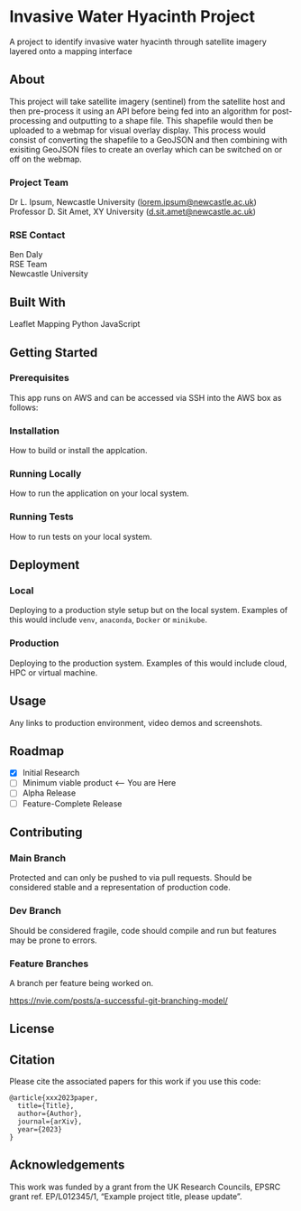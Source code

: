 #  Invasive Water Hyacinth Project
A project to identify invasive water hyacinth through satellite imagery layered onto a mapping interface

## About
This project will take satellite imagery (sentinel) from the satellite host and then pre-process it using an API before being fed into an algorithm for post-processing
and outputting to a shape file. This shapefile would then be uploaded to a webmap for visual overlay display. This process would consist of converting the shapefile to a GeoJSON and then combining
with exisiting GeoJSON files to create an overlay which can be switched on or off on the webmap. 

### Project Team
Dr L. Ipsum, Newcastle University  ([lorem.ipsum@newcastle.ac.uk](mailto:lorem.ipsum@newcastle.ac.uk))  
Professor D. Sit Amet, XY University  ([d.sit.amet@newcastle.ac.uk](mailto:d.sit.amet@example.com))  

### RSE Contact
Ben Daly  
RSE Team  
Newcastle University  


## Built With
Leaflet Mapping
Python
JavaScript

## Getting Started

### Prerequisites
This app runs on AWS and can be accessed via SSH into the AWS box as follows:

### Installation

How to build or install the applcation.

### Running Locally

How to run the application on your local system.

### Running Tests

How to run tests on your local system.

## Deployment

### Local

Deploying to a production style setup but on the local system. Examples of this would include `venv`, `anaconda`, `Docker` or `minikube`. 

### Production

Deploying to the production system. Examples of this would include cloud, HPC or virtual machine. 

## Usage

Any links to production environment, video demos and screenshots.

## Roadmap

- [x] Initial Research  
- [ ] Minimum viable product <-- You are Here  
- [ ] Alpha Release  
- [ ] Feature-Complete Release  

## Contributing

### Main Branch
Protected and can only be pushed to via pull requests. Should be considered stable and a representation of production code.

### Dev Branch
Should be considered fragile, code should compile and run but features may be prone to errors.

### Feature Branches
A branch per feature being worked on.

https://nvie.com/posts/a-successful-git-branching-model/

## License

## Citation

Please cite the associated papers for this work if you use this code:

```
@article{xxx2023paper,
  title={Title},
  author={Author},
  journal={arXiv},
  year={2023}
}
```


## Acknowledgements
This work was funded by a grant from the UK Research Councils, EPSRC grant ref. EP/L012345/1, “Example project title, please update”.
